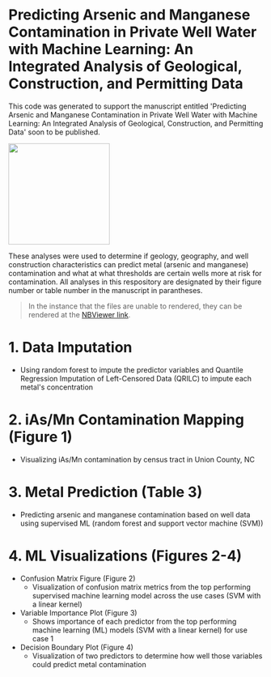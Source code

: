 # Predicting Arsenic and Manganese Contamination in Private Well Water with Machine Learning: An Integrated Analysis of Geological, Construction, and Permitting Data

This code was generated to support the manuscript entitled  'Predicting Arsenic and Manganese Contamination in Private Well Water with Machine Learning: An Integrated Analysis of Geological, Construction, and Permitting Data' soon to be published.

<img src=https://github.com/user-attachments/assets/fa67bfbe-597e-4f3b-bb76-4509c225d1de, width = '200'>


These analyses were used to determine if geology, geography, and well construction characteristics can predict metal (arsenic and manganese) contamination and what at what thresholds are certain wells more at risk for contamination. All analyses in this respository are designated by their figure number or table number in the manuscript in parantheses.

> In the instance that the files are unable to rendered, they can be rendered at the [NBViewer link](https://nbviewer.org/github/UNCSRP/Predicting-Arsenic-and-Manganese-Contamination-in-Private-Well-Water-with-Machine-Learning-An/tree/main/). 

# 1. Data Imputation
- Using random forest to impute the predictor variables and Quantile Regression Imputation of Left-Censored Data (QRILC) to impute each metal's concentration

# 2. iAs/Mn Contamination Mapping (Figure 1)
- Visualizing iAs/Mn contamination by census tract in Union County, NC

# 3. Metal Prediction (Table 3)
- Predicting arsenic and manganese contamination based on well data using supervised ML (random forest and support vector machine (SVM))

# 4. ML Visualizations (Figures 2-4)
- Confusion Matrix Figure (Figure 2)
  - Visualization of confusion matrix metrics from the top performing supervised machine learning model across the use cases (SVM with a linear kernel)
- Variable Importance Plot (Figure 3)
  - Shows importance of each predictor from the top performing machine learning (ML) models (SVM with a linear kernel) for use case 1
- Decision Boundary Plot (Figure 4)
  - Visualization of two predictors to determine how well those variables could predict metal contamination

